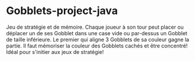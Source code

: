 # Gobblets-project-java
Jeu de stratégie et de mémoire. Chaque joueur à son tour peut placer ou déplacer un de ses Gobblet dans une case vide ou par-dessus un Gobblet de taille inférieure. Le premier qui aligne 3 Gobblets de sa couleur gagne la partie. Il faut mémoriser la couleur des Gobblets cachés et être concentré! Idéal pour s'initier aux jeux de stratégie!
